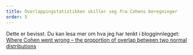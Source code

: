 ```yaml
---
title: Overlappingstatistikken skiller seg fra Cohens beregninger
order: 5
---
```


Dette er bevisst. Du kan lesa mer om hva jeg har tenkt i blogginnlegget: <span lang="en">[Where Cohen went wrong – the proportion of overlap between two normal distributions](https://rpsychologist.com/cohen-d-proportion-overlap)</span>